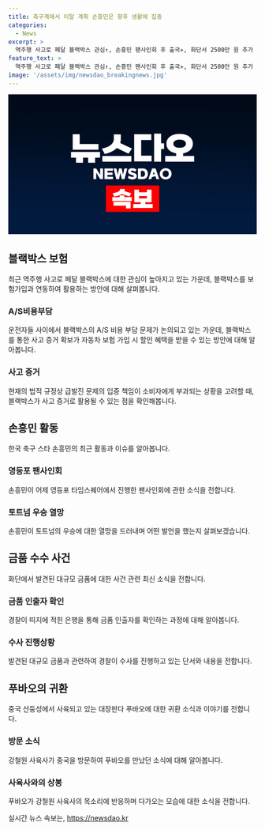 ```yaml
---
title: 축구계에서 이탈 계획 손흥민은 향후 생활에 집중
categories:
  - News
excerpt: >
  역주행 사고로 페달 블랙박스 관심↑, 손흥민 팬사인회 후 출국✈, 화단서 2500만 원 추가 발견, 푸바오 상봉 소식 등 주간 이슈 다뤄요. 법상 급발진 책임 소비자에 부과 문제, 손흥민의 토트넘 우승 열망, 화단서의 대규모 현금 발견 사건, 푸바오의 재회 소식 등 다양한 이슈를 한눈에 확인하세요.
feature_text: >
  역주행 사고로 페달 블랙박스 관심↑, 손흥민 팬사인회 후 출국✈, 화단서 2500만 원 추가 발견, 푸바오 상봉 소식 등 주간 이슈 다뤄요. 법상 급발진 책임 소비자에 부과 문제, 손흥민의 토트넘 우승 열망, 화단서의 대규모 현금 발견 사건, 푸바오의 재회 소식 등 다양한 이슈를 한눈에 확인하세요.
image: '/assets/img/newsdao_breakingnews.jpg'
---
```


<p><img src="/assets/img/newsdao_breakingnews.jpg" alt="cryptoinkorea 속보" /></p>

<h2 data-ke-size="size26">블랙박스 보험</h2>

<p data-ke-size="size16">최근 역주행 사고로 페달 블랙박스에 대한 관심이 높아지고 있는 가운데, 블랙박스를 보험가입과 연동하여 활용하는 방안에 대해 살펴봅니다. </p>

<h3>A/S비용부담</h3>

<p data-ke-size="size16">운전자들 사이에서 블랙박스의 A/S 비용 부담 문제가 논의되고 있는 가운데, 블랙박스를 통한 사고 증거 확보가 자동차 보험 가입 시 할인 혜택을 받을 수 있는 방안에 대해 알아봅니다.</p>

<h3>사고 증거</h3>

<p data-ke-size="size16">현재의 법적 규정상 급발진 문제의 입증 책임이 소비자에게 부과되는 상황을 고려할 때, 블랙박스가 사고 증거로 활용될 수 있는 점을 확인해봅니다.</p>

<h2 data-ke-size="size26">손흥민 활동</h2>

<p data-ke-size="size16">한국 축구 스타 손흥민의 최근 활동과 이슈를 알아봅니다.</p>

<h3>영등포 팬사인회</h3>

<p data-ke-size="size16">손흥민이 어제 영등포 타임스퀘어에서 진행한 팬사인회에 관한 소식을 전합니다.</p>

<h3>토트넘 우승 열망</h3>

<p data-ke-size="size16">손흥민이 토트넘의 우승에 대한 열망을 드러내며 어떤 발언을 했는지 살펴보겠습니다.</p>

<h2 data-ke-size="size26">금품 수수 사건</h2>

<p data-ke-size="size16">화단에서 발견된 대규모 금품에 대한 사건 관련 최신 소식을 전합니다.</p>

<h3>금품 인출자 확인</h3>

<p data-ke-size="size16">경찰이 띠지에 적힌 은행을 통해 금품 인출자를 확인하는 과정에 대해 알아봅니다.</p>

<h3>수사 진행상황</h3>

<p data-ke-size="size16">발견된 대규모 금품과 관련하여 경찰이 수사를 진행하고 있는 단서와 내용을 전합니다.</p>

<h2 data-ke-size="size26">푸바오의 귀환</h2>

<p data-ke-size="size16">중국 산둥성에서 사육되고 있는 대장판다 푸바오에 대한 귀환 소식과 이야기를 전합니다.</p>

<h3>방문 소식</h3>

<p data-ke-size="size16">강철원 사육사가 중국을 방문하여 푸바오를 만났던 소식에 대해 알아봅니다.</p>

<h3>사육사와의 상봉</h3>

<p data-ke-size="size16">푸바오가 강철원 사육사의 목소리에 반응하며 다가오는 모습에 대한 소식을 전합니다.</p>
실시간 뉴스 속보는, <a href="https://newsdao.kr" rel="dofollow">https://newsdao.kr</a>


